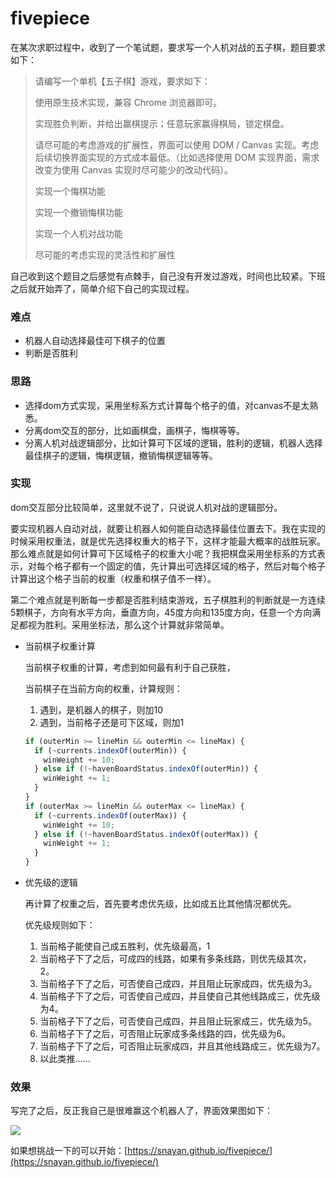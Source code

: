 # fivepiece

在某次求职过程中，收到了一个笔试题，要求写一个人机对战的五子棋，题目要求如下：

>   请编写一个单机【五子棋】游戏，要求如下：
>
>   使用原生技术实现，兼容 Chrome 浏览器即可。
>
>   实现胜负判断，并给出赢棋提示；任意玩家赢得棋局，锁定棋盘。
>
>   请尽可能的考虑游戏的扩展性，界面可以使用 DOM / Canvas 实现。考虑后续切换界面实现的方式成本最低。（比如选择使用 DOM 实现界面，需求改变为使用 Canvas 实现时尽可能少的改动代码）。
>
>   实现一个悔棋功能
>
>   实现一个撤销悔棋功能
>
>   实现一个人机对战功能
>
>   尽可能的考虑实现的灵活性和扩展性

自己收到这个题目之后感觉有点棘手，自己没有开发过游戏，时间也比较紧。下班之后就开始弄了，简单介绍下自己的实现过程。

### 难点

*   机器人自动选择最佳可下棋子的位置
*   判断是否胜利

### 思路

*   选择dom方式实现，采用坐标系方式计算每个格子的值，对canvas不是太熟悉。
*   分离dom交互的部分，比如画棋盘，画棋子，悔棋等等。
*   分离人机对战逻辑部分，比如计算可下区域的逻辑，胜利的逻辑，机器人选择最佳棋子的逻辑，悔棋逻辑，撤销悔棋逻辑等等。

### 实现

dom交互部分比较简单，这里就不说了，只说说人机对战的逻辑部分。

要实现机器人自动对战，就要让机器人如何能自动选择最佳位置去下。我在实现的时候采用权重法，就是优先选择权重大的格子下，这样才能最大概率的战胜玩家。那么难点就是如何计算可下区域格子的权重大小呢？我把棋盘采用坐标系的方式表示，对每个格子都有一个固定的值，先计算出可选择区域的格子，然后对每个格子计算出这个格子当前的权重（权重和棋子值不一样）。

第二个难点就是判断每一步都是否胜利结束游戏，五子棋胜利的判断就是一方连续5颗棋子，方向有水平方向，垂直方向，45度方向和135度方向，任意一个方向满足都视为胜利。采用坐标法，那么这个计算就非常简单。

*   当前棋子权重计算

    当前棋子权重的计算，考虑到如何最有利于自己获胜，

    当前棋子在当前方向的权重，计算规则：

    1.  遇到，是机器人的棋子，则加10
    2.  遇到，当前格子还是可下区域，则加1

    ```javascript
    if (outerMin >= lineMin && outerMin <= lineMax) {
      if (~currents.indexOf(outerMin)) {
        winWeight += 10;
      } else if (!~havenBoardStatus.indexOf(outerMin)) {
        winWeight += 1;
      }
    }
    if (outerMax >= lineMin && outerMax <= lineMax) {
      if (~currents.indexOf(outerMax)) {
        winWeight += 10;
      } else if (!~havenBoardStatus.indexOf(outerMax)) {
        winWeight += 1;
      }
    }
    ```

*   优先级的逻辑

    再计算了权重之后，首先要考虑优先级，比如成五比其他情况都优先。

    优先级规则如下：

    1.  当前格子能使自己成五胜利，优先级最高，1
    2.  当前格子下了之后，可成四的线路，如果有多条线路，则优先级其次，2。
    3.  当前格子下了之后，可否使自己成四，并且阻止玩家成四，优先级为3。
    4.  当前格子下了之后，可否使自己成四，并且使自己其他线路成三，优先级为4。
    5.  当前格子下了之后，可否使自己成四，并且阻止玩家成三，优先级为5。
    6.  当前格子下了之后，可否阻止玩家成多条线路的四，优先级为6。
    7.  当前格子下了之后，可否阻止玩家成四，并且其他线路成三，优先级为7。
    8.  以此类推…...

### 效果

写完了之后，反正我自己是很难赢这个机器人了，界面效果图如下：

![](/Users/zhangyang/Downloads/fivepiece.png)

如果想挑战一下的可以开始：[https://snayan.github.io/fivepiece/](https://snayan.github.io/fivepiece/)


